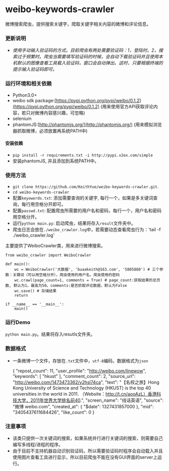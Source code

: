 weibo-keywords-crawler
======================

微博搜索爬虫，提供搜索关键字，爬取关键字相关内容的微博和评论信息。


### 更新说明
*  *使用手动输入验证码的方式。目前爬虫有两处需要验证码：1，登陆时。2，搜索过于频繁时。爬虫当需要填写验证码的时候，会自动下载验证码并且使用本机默认的图像查看工具载入验证码，窗口会自动弹出。这时，只要根据终端的提示输入验证码即可。*

### 运行环境和相关依赖
* Python3.0+
* weibo sdk package:[https://pypi.python.org/pypi/weibo/0.1.2](https://pypi.python.org/pypi/weibo/0.1.2) (用来使用官方API获取评论内容，若只对微博内容感兴趣，可忽略)
* selenium
* phantomJS:[http://phantomjs.org/](http://phantomjs.org/) (用来模拟浏览器抓取微博，必须放置再系统PATH中)

#### 安装依赖
* `pip install -r requirements.txt -i http://pypi.v2ex.com/simple`
* 安装phantomJS, 并且添加到系统PATH中。

### 使用方法
* `git clone https://github.com/KeithYue/weibo-keywords-crawler.git`.
* `cd weibo-keywords-crawler`
* 配置`keyowords.txt`: 添加需要查询的关键字, 每行一个，如果是多关键词查询，每行用空格分开即可。
* 配置`passwd.txt`: 配置爬虫所需要的用户名和密码，每行一个，用户名和密码用空格分开。
* 运行`python main.py`: 启动爬虫，结果将存入`result`文件夹中。
* 爬虫日志会放在`./weibo_crawler.log`中，若需要动态查看爬虫行为：'tail -f ./weibo_crawler.log'
 
主要提供了WeiboCrawler类，用来进行微博搜索。

    
    from weibo_crawler import WeiboCrawler

    def main():
        wc = WeiboCrawler('大数据', 'buaakeith@163.com', '5805880') # 三个参数：关键词（可以用空格分开），爬虫使用的用户名，爬虫使用的密码
        wc.crawl(page_count=1, comments = True) # page_count:获取结果的总页数, 默认为1，最高为50。comments:是否抓取评论数据，默认为False
        wc.save() # 存储结果
        return

    if __name__ == '__main__':
        main()

### 运行Demo
`python main.py`。结果将存入resutls文件夹。

### 数据格式
* 一条微博一个文件，存放在`.txt`文件中，`utf-8`编码，数据格式为`json`
 

    {
      "repost_count": 11,
      "user_profile": "http://weibo.com/linewow",
      "keywords": [
        "hkust"
      ],
      "comment_count": 2,
      "source_url": "http://weibo.com/1473473362/y2hsl74ca",
      "text": "【名校之旅】Hong Kong University of Science and Technology (HKUST) is the top 40 universities in the world in 2011. （Website：http://t.cn/aooAzL）香港科技大学，2011年世界大学排名前40.",
      "screen_name": "线话英语",
      "source": "微博 weibo.com",
      "created_at": {
        "$date": 1327431857000
      },
      "mid": "3405437611684426",
      "like_count": 0
    }

### 注意事项
* 该类只提供一次关键词的搜索，如果系统并行进行关键词的搜索，则需要自己编写多线程/进程的程序。
* 由于目前不支持机器自动识别验证码，所以需要验证码时程序会自动载入并且使用图片查看工具进行显示，所以目前爬虫不能在没有GUI界面的server上运行。
